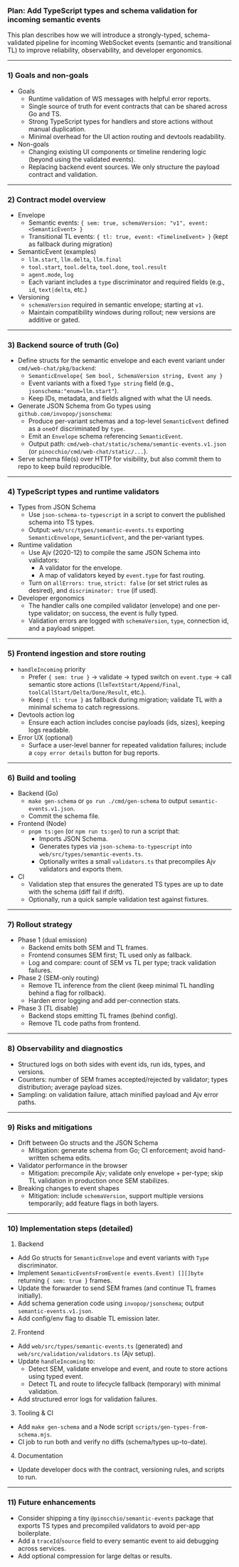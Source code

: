 ### Plan: Add TypeScript types and schema validation for incoming semantic events

This plan describes how we will introduce a strongly-typed, schema-validated pipeline for incoming WebSocket events (semantic and transitional TL) to improve reliability, observability, and developer ergonomics.

---

### 1) Goals and non-goals

- Goals
  - Runtime validation of WS messages with helpful error reports.
  - Single source of truth for event contracts that can be shared across Go and TS.
  - Strong TypeScript types for handlers and store actions without manual duplication.
  - Minimal overhead for the UI action routing and devtools readability.
- Non-goals
  - Changing existing UI components or timeline rendering logic (beyond using the validated events).
  - Replacing backend event sources. We only structure the payload contract and validation.

---

### 2) Contract model overview

- Envelope
  - Semantic events: `{ sem: true, schemaVersion: "v1", event: <SemanticEvent> }`
  - Transitional TL events: `{ tl: true, event: <TimelineEvent> }` (kept as fallback during migration)
- SemanticEvent (examples)
  - `llm.start`, `llm.delta`, `llm.final`
  - `tool.start`, `tool.delta`, `tool.done`, `tool.result`
  - `agent.mode`, `log`
  - Each variant includes a `type` discriminator and required fields (e.g., `id`, `text|delta`, etc.)
- Versioning
  - `schemaVersion` required in semantic envelope; starting at `v1`.
  - Maintain compatibility windows during rollout; new versions are additive or gated.

---

### 3) Backend source of truth (Go)

- Define structs for the semantic envelope and each event variant under `cmd/web-chat/pkg/backend`:
  - `SemanticEnvelope{ Sem bool, SchemaVersion string, Event any }`
  - Event variants with a fixed `Type string` field (e.g., `jsonschema:"enum=llm.start"`).
  - Keep IDs, metadata, and fields aligned with what the UI needs.
- Generate JSON Schema from Go types using `github.com/invopop/jsonschema`:
  - Produce per-variant schemas and a top-level `SemanticEvent` defined as a `oneOf` discriminated by `type`.
  - Emit an `Envelope` schema referencing `SemanticEvent`.
  - Output path: `cmd/web-chat/static/schema/semantic-events.v1.json` (or `pinocchio/cmd/web-chat/static/...`).
- Serve schema file(s) over HTTP for visibility, but also commit them to repo to keep build reproducible.

---

### 4) TypeScript types and runtime validators

- Types from JSON Schema
  - Use `json-schema-to-typescript` in a script to convert the published schema into TS types.
  - Output: `web/src/types/semantic-events.ts` exporting `SemanticEnvelope`, `SemanticEvent`, and the per-variant types.
- Runtime validation
  - Use Ajv (2020-12) to compile the same JSON Schema into validators:
    - A validator for the envelope.
    - A map of validators keyed by `event.type` for fast routing.
  - Turn on `allErrors: true`, `strict: false` (or set strict rules as desired), and `discriminator: true` (if used).
- Developer ergonomics
  - The handler calls one compiled validator (envelope) and one per-type validator; on success, the event is fully typed.
  - Validation errors are logged with `schemaVersion`, `type`, connection id, and a payload snippet.

---

### 5) Frontend ingestion and store routing

- `handleIncoming` priority
  - Prefer `{ sem: true }` → validate → typed switch on `event.type` → call semantic store actions (`llmTextStart/Append/Final`, `toolCallStart/Delta/Done/Result`, etc.).
  - Keep `{ tl: true }` as fallback during migration; validate TL with a minimal schema to catch regressions.
- Devtools action log
  - Ensure each action includes concise payloads (ids, sizes), keeping logs readable.
- Error UX (optional)
  - Surface a user-level banner for repeated validation failures; include a `copy error details` button for bug reports.

---

### 6) Build and tooling

- Backend (Go)
  - `make gen-schema` or `go run ./cmd/gen-schema` to output `semantic-events.v1.json`.
  - Commit the schema file.
- Frontend (Node)
  - `pnpm ts:gen` (or `npm run ts:gen`) to run a script that:
    - Imports JSON Schema.
    - Generates types via `json-schema-to-typescript` into `web/src/types/semantic-events.ts`.
    - Optionally writes a small `validators.ts` that precompiles Ajv validators and exports them.
- CI
  - Validation step that ensures the generated TS types are up to date with the schema (diff fail if drift).
  - Optionally, run a quick sample validation test against fixtures.

---

### 7) Rollout strategy

- Phase 1 (dual emission)
  - Backend emits both SEM and TL frames.
  - Frontend consumes SEM first; TL used only as fallback.
  - Log and compare: count of SEM vs TL per type; track validation failures.
- Phase 2 (SEM-only routing)
  - Remove TL inference from the client (keep minimal TL handling behind a flag for rollback).
  - Harden error logging and add per-connection stats.
- Phase 3 (TL disable)
  - Backend stops emitting TL frames (behind config).
  - Remove TL code paths from frontend.

---

### 8) Observability and diagnostics

- Structured logs on both sides with event ids, run ids, types, and versions.
- Counters: number of SEM frames accepted/rejected by validator; types distribution; average payload sizes.
- Sampling: on validation failure, attach minified payload and Ajv error paths.

---

### 9) Risks and mitigations

- Drift between Go structs and the JSON Schema
  - Mitigation: generate schema from Go; CI enforcement; avoid hand-written schema edits.
- Validator performance in the browser
  - Mitigation: precompile Ajv; validate only envelope + per-type; skip TL validation in production once SEM stabilizes.
- Breaking changes to event shapes
  - Mitigation: include `schemaVersion`, support multiple versions temporarily; add feature flags in both layers.

---

### 10) Implementation steps (detailed)

1) Backend
  - Add Go structs for `SemanticEnvelope` and event variants with `Type` discriminator.
  - Implement `SemanticEventsFromEvent(e events.Event) [][]byte` returning `{ sem: true }` frames.
  - Update the forwarder to send SEM frames (and continue TL frames initially).
  - Add schema generation code using `invopop/jsonschema`; output `semantic-events.v1.json`.
  - Add config/env flag to disable TL emission later.

2) Frontend
  - Add `web/src/types/semantic-events.ts` (generated) and `web/src/validation/validators.ts` (Ajv setup).
  - Update `handleIncoming` to:
    - Detect SEM, validate envelope and event, and route to store actions using typed event.
    - Detect TL and route to lifecycle fallback (temporary) with minimal validation.
  - Add structured error logs for validation failures.

3) Tooling & CI
  - Add `make gen-schema` and a Node script `scripts/gen-types-from-schema.mjs`.
  - CI job to run both and verify no diffs (schema/types up-to-date).

4) Documentation
  - Update developer docs with the contract, versioning rules, and scripts to run.

---

### 11) Future enhancements

- Consider shipping a tiny `@pinocchio/semantic-events` package that exports TS types and precompiled validators to avoid per-app boilerplate.
- Add a `traceId`/`source` field to every semantic event to aid debugging across services.
- Add optional compression for large deltas or results.


